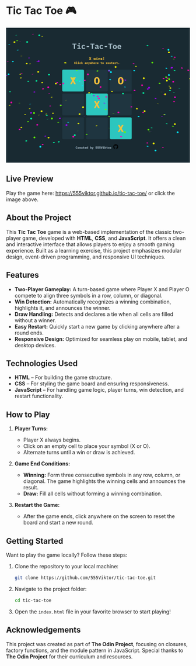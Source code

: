 # Tic Tac Toe 🎮  

[![Screenshot](assets/github-tic-tac-toe-preview.png)](https://555viktor.github.io/tic-tac-toe/)  

## Live Preview  
Play the game here: https://555viktor.github.io/tic-tac-toe/ or click the image above.  

## About the Project  
This **Tic Tac Toe** game is a web-based implementation of the classic two-player game, developed with **HTML**, **CSS**, and **JavaScript**. It offers a clean and interactive interface that allows players to enjoy a smooth gaming experience. Built as a learning exercise, this project emphasizes modular design, event-driven programming, and responsive UI techniques.  

## Features  
- **Two-Player Gameplay:** A turn-based game where Player X and Player O compete to align three symbols in a row, column, or diagonal.  
- **Win Detection:** Automatically recognizes a winning combination, highlights it, and announces the winner.  
- **Draw Handling:** Detects and declares a tie when all cells are filled without a winner.  
- **Easy Restart:** Quickly start a new game by clicking anywhere after a round ends.  
- **Responsive Design:** Optimized for seamless play on mobile, tablet, and desktop devices.  

## Technologies Used  
- **HTML** – For building the game structure.  
- **CSS** – For styling the game board and ensuring responsiveness.  
- **JavaScript** – For handling game logic, player turns, win detection, and restart functionality.
  
## How to Play  
1. **Player Turns:**  
   - Player X always begins.  
   - Click on an empty cell to place your symbol (X or O).  
   - Alternate turns until a win or draw is achieved.  

2. **Game End Conditions:**  
   - **Winning:** Form three consecutive symbols in any row, column, or diagonal. The game highlights the winning cells and announces the result.  
   - **Draw:** Fill all cells without forming a winning combination.  

3. **Restart the Game:**  
   - After the game ends, click anywhere on the screen to reset the board and start a new round.  

## Getting Started  
Want to play the game locally? Follow these steps:  

1. Clone the repository to your local machine:  
   ```bash
   git clone https://github.com/555Viktor/tic-tac-toe.git
   ```  

2. Navigate to the project folder:  
   ```bash
   cd tic-tac-toe
   ```  

3. Open the `index.html` file in your favorite browser to start playing!  

## Acknowledgements  
This project was created as part of **The Odin Project**, focusing on closures, factory functions, and the module pattern in JavaScript. Special thanks to **The Odin Project** for their curriculum and resources.
